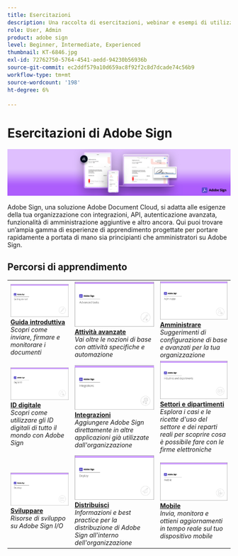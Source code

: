 ```yaml
---
title: Esercitazioni
description: Una raccolta di esercitazioni, webinar e esempi di utilizzo progettati per mettere rapidamente in sintonia principianti e amministratori su Adobe Sign
role: User, Admin
product: adobe sign
level: Beginner, Intermediate, Experienced
thumbnail: KT-6846.jpg
exl-id: 72762750-5764-4541-aedd-94230b56936b
source-git-commit: ec2ddf579a10d659ac8f92f2c8d7dcade74c56b9
workflow-type: tm+mt
source-wordcount: '198'
ht-degree: 6%

---
```


# Esercitazioni di Adobe Sign

![Adobe Sign Hero Image](assets/Hero_Sign.jpg)

Adobe Sign, una soluzione Adobe Document Cloud, si adatta alle esigenze della tua organizzazione con integrazioni, API, autenticazione avanzata, funzionalità di amministrazione aggiuntive e altro ancora. Qui puoi trovare un’ampia gamma di esperienze di apprendimento progettate per portare rapidamente a portata di mano sia principianti che amministratori su Adobe Sign.

## Percorsi di apprendimento

<table style="table-layout:fixed">
<tr>
  <td>
    <a href="sign-beginner-tutorials/beginner-users-overview.md">
      <img alt="Guida introduttiva" src="assets/AS_Title_Getting-Started.png" />
    </a>
    <div>
    <a href="sign-beginner-tutorials/beginner-users-overview.md"><strong>Guida introduttiva</strong></a>
    </div>
    <em>Scopri come inviare, firmare e monitorare i documenti</em>
    <br>
  </td>
  <td>
    <a href="sign-advanced-users/advanced-users-overview.md">
      <img alt="Attività avanzate" src="assets/AS_Title_Advanced.png" />
    </a>
    <div>
    <a href="sign-advanced-users/advanced-users-overview.md"><strong>Attività avanzate</strong></a>
    </div>
    <em>Vai oltre le nozioni di base con attività specifiche e automazione</em>
    <br>
  </td>  
  <td>
    <a href="admin/intro-admin-overview.md">
      <img alt="Amministrare" src="assets/AS_Title_Administer.png" />
    </a>
    <div>
    <a href="admin/intro-admin-overview.md"><strong>Amministrare</strong></a>
    </div>
    <em>Suggerimenti di configurazione di base e avanzati per la tua organizzazione</em>
    <br>
  </td>
</tr>
<tr>
  <td>
    <a href="digitalid/digitalid-overview.md">
      <img alt="ID digitale" src="assets/AS_Title_DigitalID.png" />
    </a>
    <div>
    <a href="digitalid/digitalid-overview.md"><strong>ID digitale</strong></a>
    </div>
    <em>Scopri come utilizzare gli ID digitali di tutto il mondo con Adobe Sign</em>
    <br>
  </td>
  <td>
    <a href="integrations/integrations-overview.md">
      <img alt="Integrazioni" src="assets/AS_Title_Integrate.png" />
    </a>
    <div>
    <a href="integrations/integrations-overview.md"><strong>Integrazioni</strong></a>
    </div>
    <em>Aggiungere Adobe Sign direttamente in altre applicazioni già utilizzate dall'organizzazione</em>
    <br>
  </td>
  <td>
    <a href="sign-usecase/expand-inspire-overview.md">
      <img alt="Settori e dipartimenti" src="assets/AS_Title_Industry.png" />
    </a>
    <div>
    <a href="sign-usecase/expand-inspire-overview.md"><strong>Settori e dipartimenti</strong></a>
    </div>
    <em>Esplora i casi e le ricette d'uso del settore e dei reparti reali per scoprire cosa è possibile fare con le firme elettroniche</em>
    <br>
  </td>
</tr>
<tr>
  <td>
    <a href="develop/develop-overview.md">
      <img alt="Sviluppare" src="assets/AS_Title_Develop.png" />
    </a>
    <div>
    <a href="develop/develop-overview.md"><strong>Sviluppare</strong></a>
    </div>
    <em>Risorse di sviluppo su Adobe Sign I/O</em>
    <br>
  </td>
   <td>
    <a href="deploy-overview.md">
      <img alt="Distribuisci" src="assets/AS_Title_Deploy.png" />
    </a>
    <div>
    <a href="deploy-overview.md"><strong>Distribuisci</strong></a>
    </div>
    <em>Informazioni e best practice per la distribuzione di Adobe Sign all'interno dell'organizzazione</em>
    <br>
  </td>
  <td>
    <a href="mobile/mobile-overview.md">
      <img alt="Mobile" src="assets/AS_Title_Mobile.png" />
    </a>
    <div>
    <a href="mobile/mobile-overview.md"><strong>Mobile</strong></a>
    </div>
    <em>Invia, monitora e ottieni aggiornamenti in tempo reale sul tuo dispositivo mobile</em>
    <br>
  </td>  
</tr>
</table>
